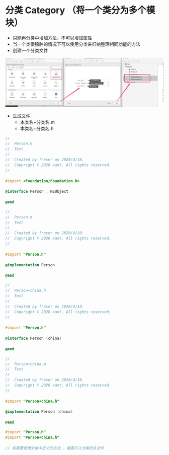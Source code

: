 # 分类 Category  （将一个类分为多个模块）

- 只能再分类中增加方法，不可以增加属性
- 当一个类很臃肿的情况下可以使用分类来归纳整理相同功能的方法
- 创建一个分类文件

<img src="../images/Jietu20200410-232357.jpg" style="zoom:150%;" />

- 生成文件
  - 本类名+分类名.m
  - 本类名+分类名.h

```objective-c
//
//  Person.h
//  Test
//
//  Created by fraser on 2020/4/10.
//  Copyright © 2020 xant. All rights reserved.
//

#import <Foundation/Foundation.h>

@interface Person : NSObject

@end

```

```objective-c
//
//  Person.m
//  Test
//
//  Created by fraser on 2020/4/10.
//  Copyright © 2020 xant. All rights reserved.
//

#import "Person.h"

@implementation Person

@end
```


```objective-c
//
//  Person+china.h
//  Test
//
//  Created by fraser on 2020/4/10.
//  Copyright © 2020 xant. All rights reserved.
//

#import "Person.h"

@interface Person (china)

@end


```


```objective-c
//
//  Person+china.m
//  Test
//
//  Created by fraser on 2020/4/10.
//  Copyright © 2020 xant. All rights reserved.
//

#import "Person+china.h"

@implementation Person (china)

@end

```



```objective-c
#import "Person.h"
#import "Person+china.h"

// 如果要使用分类中定义的方法 ，需要引入分类的头文件
```

